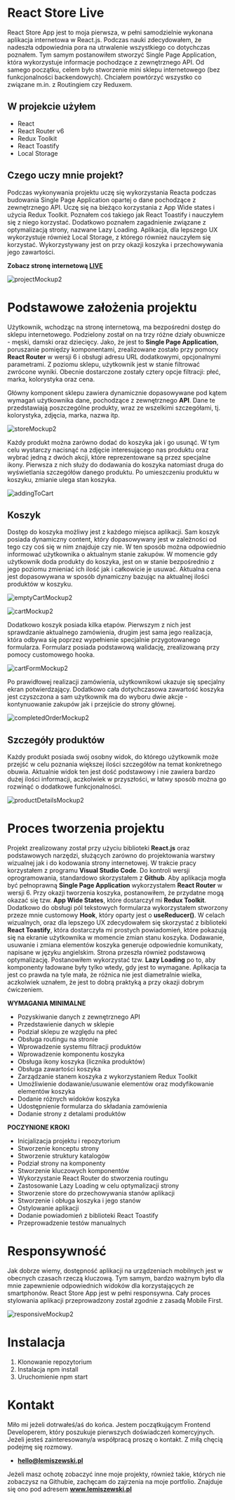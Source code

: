# React Store Live
React Store App jest to moja pierwsza, w pełni samodzielnie wykonana aplikacja internetowa w React.js. Podczas nauki zdecydowałem, że nadeszła odpowiednia pora na utrwalenie wszystkiego co dotychczas poznałem. Tym samym postanowiłem stworzyć Single Page Application, która wykorzystuje informacje pochodzące z zewnętrznego API. Od samego początku, celem było stworzenie mini sklepu internetowego (bez funkcjonalności backendowych). Chciałem powtórzyć wszystko co związane m.in. z Routingiem czy Reduxem.

## W projekcie użyłem
- React
- React Router v6
- Redux Toolkit
- React Toastify
- Local Storage

## Czego uczy mnie projekt?

Podczas wykonywania projektu uczę się wykorzystania Reacta podczas budowania Single Page Application opartej o dane pochodzące z zewnętrznego API. Uczę się na bieżąco korzystania z App Wide states i użycia Redux Toolkit. Poznałem coś takiego jak React Toastify i nauczyłem się z niego korzystać. Dodatkowo poznałem zagadnienie związane z optymalizacją strony, nazwane Lazy Loading. Aplikacja, dla lepszego UX wykorzystuje również Local Storage, z którego również nauczyłem się korzystać. Wykorzystywany jest on przy okazji koszyka i przechowywania jego zawartości.

**Zobacz stronę internetową [LIVE](http://store.lemiszewski.pl)**

![projectMockup2](https://user-images.githubusercontent.com/76050486/166917532-e6186a97-9718-480b-a468-f09bc8c0f2d3.png)

# Podstawowe założenia projektu

Użytkownik, wchodząc na stronę internetową, ma bezpośredni dostęp do sklepu internetowego. Podzielony został on na trzy różne działy obuwnicze - męski, damski oraz dziecięcy. Jako, że jest to **Single Page Application**, poruszanie pomiędzy komponentami, zrealizowane zostało przy pomocy **React Router** w wersji 6 i obsługi adresu URL dodatkowymi, opcjonalnymi parametrami. Z poziomu sklepu, użytkownik jest w stanie filtrować zwrócone wyniki. Obecnie dostarczone zostały cztery opcje filtracji: płeć, marka, kolorystyka oraz cena.

Główny komponent sklepu zawiera dynamicznie dopasowywane pod kątem wymagań użytkownika dane, pochodzące z zewnętrznego **API**. Dane te przedstawiają poszczególne produkty, wraz ze wszelkimi szczegółami, tj. kolorystyka, zdjęcia, marka, nazwa itp.

![storeMockup2](https://user-images.githubusercontent.com/76050486/166917686-c30eef92-1bf8-4d99-aa53-244f6ad64a86.jpg)

Każdy produkt można zarówno dodać do koszyka jak i go usunąć. W tym celu wystarczy nacisnąć na zdjęcie interesującego nas produktu oraz wybrać jedną z dwóch akcji, które reprezentowane są przez specjalne ikony. Pierwsza z nich służy do dodawania do koszyka natomiast druga do wyświetlania szczegółów danego produktu. Po umieszczeniu produktu w koszyku, zmianie ulega stan koszyka.

![addingToCart](https://user-images.githubusercontent.com/76050486/166917742-ae5ada2e-5788-4f74-8961-f6727da67fbe.jpg)

## Koszyk

Dostęp do koszyka możliwy jest z każdego miejsca aplikacji. Sam koszyk posiada dynamiczny content, który dopasowywany jest w zależności od tego czy coś się w nim znajduje czy nie. W ten sposób można odpowiednio informować użytkownika o aktualnym stanie zakupów. W momencie gdy użytkownik doda produkty do koszyka, jest on w stanie bezpośrednio z jego poziomu zmieniać ich ilość jak i całkowicie je usuwać. Aktualna cena jest dopasowywana w sposób dynamiczny bazując na aktualnej ilości produktów w koszyku.

![emptyCartMockup2](https://user-images.githubusercontent.com/76050486/166917821-1944f2cb-fa15-40e7-8b22-06fb4d62243c.jpg)

![cartMockup2](https://user-images.githubusercontent.com/76050486/166917848-a8e77738-96b4-4b5e-aed0-2ca913f08765.jpg)

Dodatkowo koszyk posiada kilka etapów. Pierwszym z nich jest sprawdzanie aktualnego zamówienia, drugim jest sama jego realizacja, która odbywa się poprzez wypełnienie specjalnie przygotowanego formularza. Formularz posiada podstawową walidację, zrealizowaną przy pomocy customowego hooka.

![cartFormMockup2](https://user-images.githubusercontent.com/76050486/166917976-9d08b004-7e32-4656-9960-74084b31b62c.jpg)

Po prawidłowej realizacji zamówienia, użytkownikowi ukazuje się specjalny ekran potwierdzający. Dodatkowo cała dotychczasowa zawartość koszyka jest czyszczona a sam użytkownik ma do wyboru dwie akcje - kontynuowanie zakupów jak i przejście do strony głównej.

![completedOrderMockup2](https://user-images.githubusercontent.com/76050486/166918024-4738a787-bd5e-441f-9e40-e5fba01607b0.jpg)

## Szczegóły produktów

Każdy produkt posiada swój osobny widok, do którego użytkownik może przejść w celu poznania większej ilości szczegółów na temat konkretnego obuwia. Aktualnie widok ten jest dość podstawowy i nie zawiera bardzo dużej ilości informacji, aczkolwiek w przyszłości, w łatwy sposób można go rozwinąć o dodatkowe funkcjonalności.

![productDetailsMockup2](https://user-images.githubusercontent.com/76050486/166918100-8910b7ff-1440-47c2-8cbe-0fd2f673b607.jpg)

# Proces tworzenia projektu

Projekt zrealizowany został przy użyciu biblioteki **React.js** oraz podstawowych narzędzi, służących zarówno do projektowania warstwy wizualnej jak i do kodowania strony internetowej. W trakcie pracy korzystałem z programu **Visual Studio Code**. Do kontroli wersji oprogramowania, standardowo skorzystałem z **Github**. Aby aplikacja mogła być pełnoprawną **Single Page Application** wykorzystałem **React Router** w wersji 6. Przy okazji tworzenia koszyka, postanowiłem, że przydatne mogą okazać się tzw. **App Wide States**, które dostarczył mi **Redux Toolkit**. Dodatkowo do obsługi pól tekstowych formularza wykorzystałem stworzony przeze mnie customowy **Hook**, który oparty jest o **useReducer()**. W celach wizualnych, oraz dla lepszego UX zdecydowałem się skorzystać z biblioteki **React Toastify**, która dostarczyła mi prostych powiadomień, które pokazują się na ekranie użytkownika w momencie zmian stanu koszyka. Dodawanie, usuwanie i zmiana elementów koszyka generuje odpowiednie komunikaty, napisane w języku angielskim. Strona przeszła również podstawową optymalizację. Postanowiłem wykorzystać tzw. **Lazy Loading** po to, aby komponenty ładowane były tylko wtedy, gdy jest to wymagane. Aplikacja ta jest co prawda na tyle mała, że różnica nie jest diametralnie wielka, aczkolwiek uznałem, że jest to dobrą praktyką a przy okazji dobrym ćwiczeniem.


**WYMAGANIA MINIMALNE**
- Pozyskiwanie danych z zewnętrznego API
- Przedstawienie danych w sklepie
- Podział sklepu ze względu na płeć
- Obsługa routingu na stronie
- Wprowadzenie systemu filtracji produktów
- Wprowadzenie komponentu koszyka
- Obsługa ikony koszyka (licznika produktów)
- Obsługa zawartości koszyka
- Zarządzanie stanem koszyka z wykorzystaniem Redux Toolkit
- Umożliwienie dodawanie/usuwanie elementów oraz modyfikowanie elementów koszyka
- Dodanie różnych widoków koszyka
- Udostępnienie formularza do składania zamówienia
- Dodanie strony z detalami produktów

**POCZYNIONE KROKI**
- Inicjalizacja projektu i repozytorium
- Stworzenie konceptu strony
- Stworzenie struktury katalogów
- Podział strony na komponenty
- Stworzenie kluczowych komponentów
- Wykorzystanie React Router do stworzenia routingu
- Zastosowanie Lazy Loading w celu optymalizacji strony
- Stworzenie store do przechowywania stanów aplikacji
- Stworzenie i obługa koszyka i jego stanów
- Ostylowanie aplikacji
- Dodanie powiadomień z biblioteki React Toastify
- Przeprowadzenie testów manualnych

# Responsywność

Jak dobrze wiemy, dostępność aplikacji na urządzeniach mobilnych jest w obecnych czasach rzeczą kluczową. Tym samym, bardzo ważnym było dla mnie zapewnienie odpowiednich widoków dla korzystających ze smartphonów. React Store App jest w pełni responsywna. Cały proces stylowania aplikacji przeprowadzony został zgodnie z zasadą Mobile First.

![responsiveMockup2](https://user-images.githubusercontent.com/76050486/166918676-4473e561-21d9-48a2-b8ba-2fdd57788a6b.png)

# Instalacja
1. Klonowanie repozytorium
2. Instalacja npm install
3. Uruchomienie npm start

# Kontakt
Miło mi jeżeli dotrwałeś/aś do końca. Jestem początkującym Frontend Developerem, który poszukuje pierwszych doświadczeń komercyjnych. Jeżeli jesteś zainteresowany/a współpracą proszę o kontakt. Z miłą chęcią podejmę się rozmowy.

- **hello@lemiszewski.pl**

Jeżeli masz ochotę zobaczyć inne moje projekty, również takie, których nie zobaczysz na Githubie, zachęcam do zajrzenia na moje portfolio. Znajduje się ono pod adresem **www.lemiszewski.pl**
